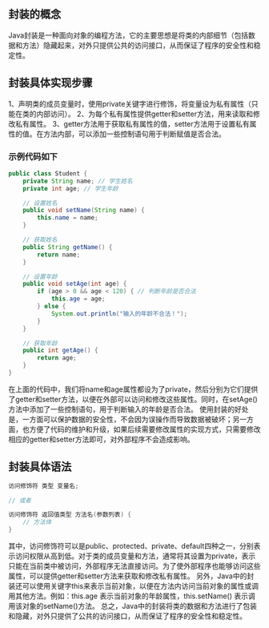 ## 封装的概念
Java封装是一种面向对象的编程方法，它的主要思想是将类的内部细节（包括数据和方法）隐藏起来，对外只提供公共的访问接口，从而保证了程序的安全性和稳定性。
## 封装具体实现步骤
1、声明类的成员变量时，使用private关键字进行修饰，将变量设为私有属性（只能在类的内部访问）。
2、为每个私有属性提供getter和setter方法，用来读取和修改私有属性。
3、getter方法用于获取私有属性的值，setter方法用于设置私有属性的值。在方法内部，可以添加一些控制语句用于判断赋值是否合法。
### 示例代码如下
```java
public class Student {
    private String name; // 学生姓名
    private int age; // 学生年龄

    // 设置姓名
    public void setName(String name) {
        this.name = name;
    }

    // 获取姓名
    public String getName() {
        return name;
    }

    // 设置年龄
    public void setAge(int age) {
        if (age > 0 && age < 120) { // 判断年龄是否合法
            this.age = age;
        } else {
            System.out.println("输入的年龄不合法！");
        }
    }

    // 获取年龄
    public int getAge() {
        return age;
    }
}
```
在上面的代码中，我们将name和age属性都设为了private，然后分别为它们提供了getter和setter方法，以便在外部可以访问和修改这些属性。同时，在setAge()方法中添加了一些控制语句，用于判断输入的年龄是否合法。
使用封装的好处是，一方面可以保护数据的安全性，不会因为误操作而导致数据被破坏；另一方面，也方便了代码的维护和升级，如果后续需要修改属性的实现方式，只需要修改相应的getter和setter方法即可，对外部程序不会造成影响。
## 封装具体语法
```java
访问修饰符 类型 变量名;

// 或者

访问修饰符 返回值类型 方法名(参数列表) {
    // 方法体
}
```
其中，访问修饰符可以是public、protected、private、default四种之一，分别表示访问权限从高到低。对于类的成员变量和方法，通常将其设置为private，表示只能在当前类中被访问，外部程序无法直接访问。为了使外部程序也能够访问这些属性，可以提供getter和setter方法来获取和修改私有属性。
另外，Java中的封装还可以使用关键字this来表示当前对象，以便在方法内访问当前对象的属性或调用其他方法。例如：this.age 表示当前对象的年龄属性，this.setName() 表示调用该对象的setName()方法。
总之，Java中的封装将类的数据和方法进行了包装和隐藏，对外只提供了公共的访问接口，从而保证了程序的安全性和稳定性。

